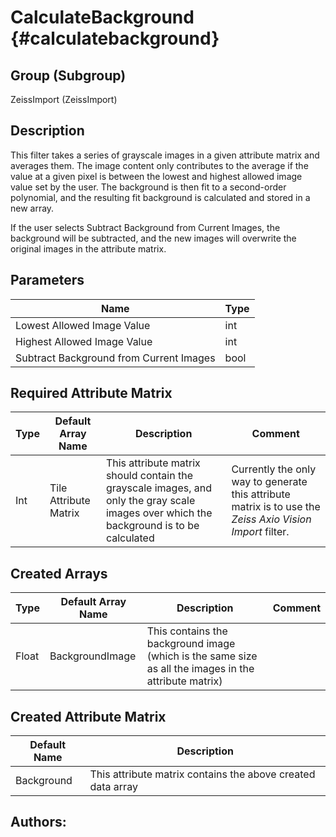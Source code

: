 CalculateBackground {#calculatebackground}
=====

## Group (Subgroup) ##
ZeissImport (ZeissImport)


## Description ##
This filter takes a series of grayscale images in a given attribute matrix and averages them. The image content only contributes to the average if the value at a given pixel is between the lowest and highest allowed image value set by the user. The background is then fit to a second-order polynomial, and the resulting fit background is calculated and stored in a new array. 

If the user selects Subtract Background from Current Images, the background will be subtracted, and the new images will overwrite the original images in the attribute matrix. 

## Parameters ##
| Name             | Type |
|------------------|------|
| Lowest Allowed Image Value | int |
| Highest Allowed Image Value | int |
| Subtract Background from Current Images | bool |

## Required Attribute Matrix ##

| Type | Default Array Name | Description | Comment |
|------|--------------------|-------------|---------|
| Int  | Tile Attribute Matrix | This attribute matrix should contain the grayscale images, and only the gray scale images over which the background is to be calculated | Currently the only way to generate this attribute matrix is to use the *Zeiss Axio Vision Import* filter.  |


## Created Arrays ##

| Type | Default Array Name | Description | Comment |
|------|--------------------|-------------|---------|
| Float  | BackgroundImage           | This contains the background image (which is the same size as all the images in the attribute matrix)       |    |

## Created Attribute Matrix ##

| Default Name | Description | 
|--------------------|-------------|
| Background | This attribute matrix contains the above created data array |



## Authors: ##










